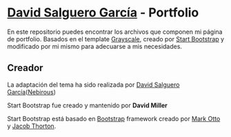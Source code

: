 # [David Salguero García](http://soy.nebirous.es/) - Portfolio

En este repositorio puedes encontrar los archivos que componen mi página de portfolio. Basados en el template 
[Grayscale]([http://startbootstrap.com/template-overviews/grayscale/](https://startbootstrap.com/theme/grayscale)), creado por [Start Bootstrap](http://startbootstrap.com/) y modificado por mi mismo para adecuarse a mis necesidades.

## Creador

La adaptación del tema ha sido realizada por [David Salguero García](http://nebirous.es)([Nebirous](http://twitter.com/nebirous))

Start Bootstrap fue creado y mantenido por **David Miller**

Start Bootstrap está basado en [Bootstrap](http://getbootstrap.com/) framework creado por [Mark Otto](https://twitter.com/mdo) y [Jacob Thorton](https://twitter.com/fat).
